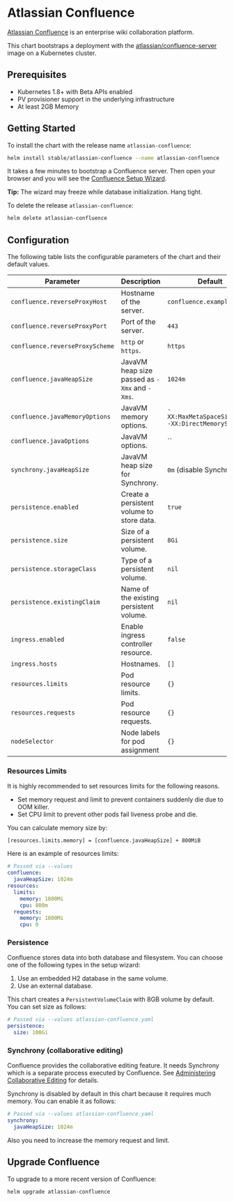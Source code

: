 # Atlassian Confluence

[Atlassian Confluence](https://www.atlassian.com/software/confluence) is an enterprise wiki collaboration platform.

This chart bootstraps a deployment with the [atlassian/confluence-server](https://bitbucket.org/atlassian/docker-atlassian-confluence-server) image on a Kubernetes cluster.


## Prerequisites

- Kubernetes 1.8+ with Beta APIs enabled
- PV provisioner support in the underlying infrastructure
- At least 2GB Memory


## Getting Started

To install the chart with the release name `atlassian-confluence`:

```sh
helm install stable/atlassian-confluence --name atlassian-confluence
```

It takes a few minutes to bootstrap a Confluence server.
Then open your browser and you will see the [Confluence Setup Wizard](https://confluence.atlassian.com/doc/confluence-setup-guide-135691.html).

**Tip:** The wizard may freeze while database initialization. Hang tight.

To delete the release `atlassian-confluence`:

```sh
helm delete atlassian-confluence
```


## Configuration

The following table lists the configurable parameters of the chart and their default values.

Parameter | Description | Default
----------|-------------|--------
`confluence.reverseProxyHost` | Hostname of the server. | `confluence.example.com`
`confluence.reverseProxyPort` | Port of the server. | `443`
`confluence.reverseProxyScheme` | `http` or `https`. | `https`
`confluence.javaHeapSize` | JavaVM heap size passed as `-Xmx` and `-Xms`. | `1024m`
`confluence.javaMemoryOptions` | JavaVM memory options. | `-XX:MaxMetaSpaceSize=300m -XX:DirectMemorySize=10m`
`confluence.javaOptions` | JavaVM options. | ``
`synchrony.javaHeapSize` | JavaVM heap size for Synchrony. | `0m` (disable Synchrony)
`persistence.enabled` | Create a persistent volume to store data. | `true`
`persistence.size` | Size of a persistent volume. | `8Gi`
`persistence.storageClass` | Type of a persistent volume. | `nil`
`persistence.existingClaim` | Name of the existing persistent volume. | `nil`
`ingress.enabled` |	Enable ingress controller resource.	| `false`
`ingress.hosts`	| Hostnames. | `[]`
`resources.limits` | Pod resource limits. | `{}`
`resources.requests` | Pod resource requests. | `{}`
`nodeSelector` | Node labels for pod assignment | `{}`


### Resources Limits

It is highly recommended to set resources limits for the following reasons.

- Set memory request and limit to prevent containers suddenly die due to OOM killer.
- Set CPU limit to prevent other pods fail liveness probe and die.

You can calculate memory size by:

```
[resources.limits.memory] = [confluence.javaHeapSize] + 800MiB
```

Here is an example of resources limits:

```yaml
# Passed via --values
confluence:
  javaHeapSize: 1024m
resources:
  limits:
    memory: 1800Mi
    cpu: 800m
  requests:
    memory: 1800Mi
    cpu: 0
```


### Persistence

Confluence stores data into both database and filesystem.
You can choose one of the following types in the setup wizard:

1. Use an embedded H2 database in the same volume.
1. Use an external database.

This chart creates a `PersistentVolumeClaim` with 8GB volume by default.
You can set size as follows:

```yaml
# Passed via --values atlassian-confluence.yaml
persistence:
  size: 100Gi
```


### Synchrony (collaborative editing)

Confluence provides the collaborative editing feature.
It needs Synchrony which is a separate process executed by Confluence.
See [Administering Collaborative Editing](https://confluence.atlassian.com/doc/administering-collaborative-editing-858772086.html) for details.

Synchrony is disabled by default in this chart because it requires much memory.
You can enable it as follows:

```yaml
# Passed via --values atlassian-confluence.yaml
synchrony:
  javaHeapSize: 1024m
```

Also you need to increase the memory request and limit.


## Upgrade Confluence

To upgrade to a more recent version of Confluence:

```sh
helm upgrade atlassian-confluence
```

